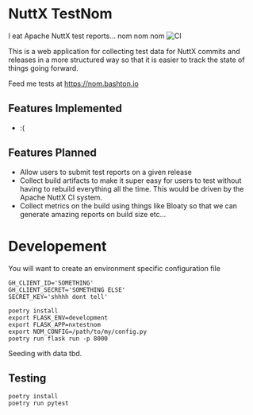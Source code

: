 # NuttX TestNom
I eat Apache NuttX test reports... nom nom nom
![CI](https://github.com/btashton/nuttx-testnom/workflows/CI/badge.svg)

This is a web application for collecting test data for NuttX commits and releases in a more structured way so that it is easier to track the state of things going forward.

Feed me tests at https://nom.bashton.io

## Features Implemented
 * :(

## Features Planned
 * Allow users to submit test reports on a given release
 * Collect build artifacts to make it super easy for users to test without having to rebuild everything all the time.  This would be driven by the Apache NuttX CI system.
 * Collect metrics on the build using things like Bloaty so that we can generate amazing reports on build size etc...

# Developement
You will want to create an environment specific configuration file
```
GH_CLIENT_ID='SOMETHING'
GH_CLIENT_SECRET='SOMETHING ELSE'
SECRET_KEY='shhhh dont tell'
```

```
poetry install
export FLASK_ENV=development
export FLASK_APP=nxtestnom
export NOM_CONFIG=/path/to/my/config.py
poetry run flask run -p 8000
```

Seeding with data tbd.


## Testing

```
poetry install
poetry run pytest
```
